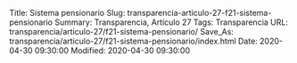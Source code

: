 Title: Sistema pensionario
Slug: transparencia-articulo-27-f21-sistema-pensionario
Summary: Transparencia, Artículo 27
Tags: Transparencia
URL: transparencia/articulo-27/f21-sistema-pensionario/
Save_As: transparencia/articulo-27/f21-sistema-pensionario/index.html
Date: 2020-04-30 09:30:00
Modified: 2020-04-30 09:30:00


 




